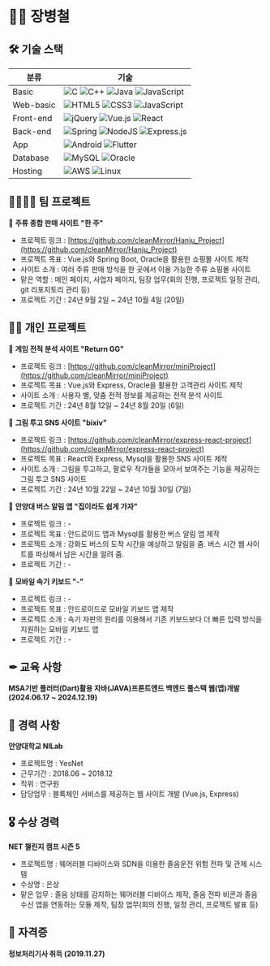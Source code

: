 # 🙋‍♂️ 장병철

## 🛠 기술 스택

|분류|기술|
|---|---|
|Basic|![C](https://img.shields.io/badge/c-%2300599C.svg?style=for-the-badge&logo=c&logoColor=white) ![C++](https://img.shields.io/badge/c++-%2300599C.svg?style=for-the-badge&logo=c%2B%2B&logoColor=white) ![Java](https://img.shields.io/badge/java-%23ED8B00.svg?style=for-the-badge&logo=openjdk&logoColor=white) ![JavaScript](https://img.shields.io/badge/javascript-%23323330.svg?style=for-the-badge&logo=javascript&logoColor=%23F7DF1E)|
|Web-basic|![HTML5](https://img.shields.io/badge/html5-%23E34F26.svg?style=for-the-badge&logo=html5&logoColor=white) ![CSS3](https://img.shields.io/badge/css3-%231572B6.svg?style=for-the-badge&logo=css3&logoColor=white) ![JavaScript](https://img.shields.io/badge/javascript-%23323330.svg?style=for-the-badge&logo=javascript&logoColor=%23F7DF1E)|
|Front-end|![jQuery](https://img.shields.io/badge/jquery-%230769AD.svg?style=for-the-badge&logo=jquery&logoColor=white) ![Vue.js](https://img.shields.io/badge/vuejs-%2335495e.svg?style=for-the-badge&logo=vuedotjs&logoColor=%234FC08D) ![React](https://img.shields.io/badge/react-%2320232a.svg?style=for-the-badge&logo=react&logoColor=%2361DAFB)|
|Back-end|![Spring](https://img.shields.io/badge/spring-%236DB33F.svg?style=for-the-badge&logo=spring&logoColor=white) ![NodeJS](https://img.shields.io/badge/node.js-6DA55F?style=for-the-badge&logo=node.js&logoColor=white) ![Express.js](https://img.shields.io/badge/express.js-%23404d59.svg?style=for-the-badge&logo=express&logoColor=%2361DAFB)|
|App|![Android](https://img.shields.io/badge/Android-3DDC84?style=for-the-badge&logo=android&logoColor=white) ![Flutter](https://img.shields.io/badge/Flutter-%2302569B.svg?style=for-the-badge&logo=Flutter&logoColor=white)|
|Database|![MySQL](https://img.shields.io/badge/mysql-4479A1.svg?style=for-the-badge&logo=mysql&logoColor=white) ![Oracle](https://img.shields.io/badge/Oracle-F80000?style=for-the-badge&logo=oracle&logoColor=white)|
|Hosting|![AWS](https://img.shields.io/badge/AWS-%23FF9900.svg?style=for-the-badge&logo=amazon-aws&logoColor=white) ![Linux](https://img.shields.io/badge/Linux-FCC624?style=for-the-badge&logo=linux&logoColor=black)|

## 👨‍👨‍👦‍👦 팀 프로젝트

📕 **주류 종합 판매 사이트 "한 주"**
* 프로젝트 링크 : [https://github.com/cleanMirror/Hanju_Project](https://github.com/cleanMirror/Hanju_Project)
* 프로젝트 목표 : Vue.js와 Spring Boot, Oracle을 활용한 쇼핑몰 사이트 제작
* 사이트 소개 : 여러 주류 판매 방식을 한 곳에서 이용 가능한 주류 쇼핑몰 사이트
* 맡은 역할 : 메인 페이지, 사업자 페이지, 팀장 업무(회의 진행, 프로젝트 일정 관리, git 리포지토리 관리 등)
* 프로젝트 기간 : 24년 9월 2일 ~ 24년 10월 4일 (20일)

## 🙍‍♂️ 개인 프로젝트

📘 **게임 전적 분석 사이트 "Return GG"**
* 프로젝트 링크 : [https://github.com/cleanMirror/miniProject](https://github.com/cleanMirror/miniProject)
* 프로젝트 목표 : Vue.js와 Express, Oracle을 활용한 고객관리 사이트 제작
* 사이트 소개 : 사용자 별, 맞춤 전적 정보를 제공하는 전적 분석 사이트
* 프로젝트 기간 : 24년 8월 12일 ~ 24년 8월 20일 (6일)


📗 **그림 투고 SNS 사이트 "bixiv"**
* 프로젝트 링크 : [https://github.com/cleanMirror/express-react-project](https://github.com/cleanMirror/express-react-project)
* 프로젝트 목표 : React와 Express, Mysql을 활용한 SNS 사이트 제작
* 사이트 소개 : 그림을 투고하고, 팔로우 작가들을 모아서 보여주는 기능을 제공하는 그림 투고 SNS 사이트
* 프로젝트 기간 : 24년 10월 22일 ~ 24년 10월 30일 (7일)

📙 **안양대 버스 알림 앱 "집이라도 쉽게 가자"**
* 프로젝트 링크 : -
* 프로젝트 목표 : 안드로이드 앱과 Mysql를 활용한 버스 알림 앱 제작
* 프로젝트 소개 : 강화도 버스의 도착 시간을 예상하고 알림을 줌. 버스 시간 웹 사이트를 파싱해서 남은 시간을 알려 줌.
* 프로젝트 기간 : -

📔 **모바일 속기 키보드 "-"**
* 프로젝트 링크 : -
* 프로젝트 목표 : 안드로이드로 모바일 키보드 앱 제작
* 프로젝트 소개 : 속기 자판의 원리를 이용해서 기존 키보드보다 더 빠른 입력 방식을 지원하는 모바일 키보드 앱
* 프로젝트 기간 : -

## ✒ 교육 사항

**MSA기반 플러터(Dart)활용 자바(JAVA)프론트엔드 백엔드 풀스택 웹(앱)개발 (2024.06.17 ~ 2024.12.19)**

## 👔 경력 사항

**안양대학교 NILab**
* 프로젝트명 : YesNet
* 근무기간 : 2018.06 ~ 2018.12
* 직위 : 연구원
* 담당업무 : 블록체인 서비스를 제공하는 웹 사이트 개발 (Vue.js, Express)

## 🎖 수상 경력

**NET 챌린지 캠프 시즌 5**
* 프로젝트명 : 웨어러블 디바이스와 SDN을 이용한 졸음운전 위험 전파 및 관제 시스템
* 수상명 : 은상
* 맡은 업무 : 졸음 상태를 감지하는 웨어러블 디바이스 제작, 졸음 전파 비콘과 졸음 수신 앱을 연동하는 모듈 제작, 팀장 업무(회의 진행, 일정 관리, 프로젝트 발표 등)

## 📜 자격증

**정보처리기사 취득 (2019.11.27)**
